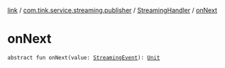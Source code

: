 [link](../../index.md) / [com.tink.service.streaming.publisher](../index.md) / [StreamingHandler](index.md) / [onNext](./on-next.md)

# onNext

`abstract fun onNext(value: `[`StreamingEvent`](../../com.tink.service.streaming/-streaming-event/index.md)`): `[`Unit`](https://kotlinlang.org/api/latest/jvm/stdlib/kotlin/-unit/index.html)